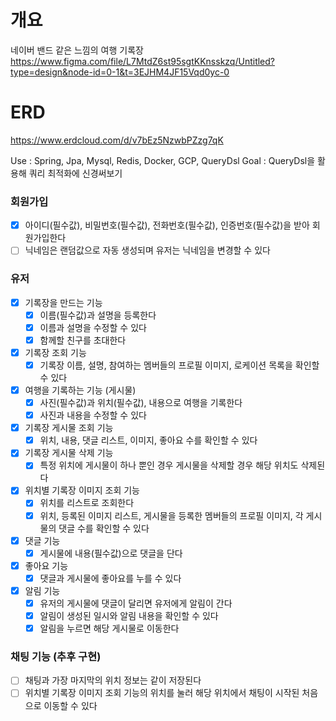 # 개요
네이버 밴드 같은 느낌의 여행 기록장
https://www.figma.com/file/L7MtdZ6st95sgtKKnsskzq/Untitled?type=design&node-id=0-1&t=3EJHM4JF15Vqd0yc-0

# ERD
https://www.erdcloud.com/d/v7bEz5NzwbPZzg7qK

Use : Spring, Jpa, Mysql, Redis, Docker, GCP, QueryDsl
Goal : QueryDsl을 활용해 쿼리 최적화에 신경써보기

### 회원가입
- [x] 아이디(필수값), 비밀번호(필수값), 전화번호(필수값), 인증번호(필수값)을 받아 회원가입한다
- [ ] 닉네임은 랜덤값으로 자동 생성되며 유저는 닉네임을 변경할 수 있다

### 유저
- [x] 기록장을 만드는 기능
  - [x] 이름(필수값)과 설명을 등록한다
  - [x] 이름과 설명을 수정할 수 있다
  - [x] 함께할 친구를 초대한다
- [x] 기록장 조회 기능
  - [x] 기록장 이름, 설명, 참여하는 멤버들의 프로필 이미지, 로케이션 목록을 확인할 수 있다
- [x] 여행을 기록하는 기능 (게시물)
  - [x] 사진(필수값)과 위치(필수값), 내용으로 여행을 기록한다
  - [x] 사진과 내용을 수정할 수 있다
- [x] 기록장 게시물 조회 기능
  - [x] 위치, 내용, 댓글 리스트, 이미지, 좋아요 수를 확인할 수 있다
- [x] 기록장 게시물 삭제 기능
  - [x] 특정 위치에 게시물이 하나 뿐인 경우 게시물을 삭제할 경우 해당 위치도 삭제된다
- [x] 위치별 기록장 이미지 조회 기능
  - [x] 위치를 리스트로 조회한다
  - [x] 위치, 등록된 이미지 리스트, 게시물을 등록한 멤버들의 프로필 이미지, 각 게시물의 댓글 수를 확인할 수 있다
- [x] 댓글 기능
  - [x] 게시물에 내용(필수값)으로 댓글을 단다
- [x] 좋아요 기능
  - [x] 댓글과 게시물에 좋아요를 누를 수 있다
- [x] 알림 기능
  - [x] 유저의 게시물에 댓글이 달리면 유저에게 알림이 간다
  - [x] 알림이 생성된 일시와 알림 내용을 확인할 수 있다
  - [x] 알림을 누르면 해당 게시물로 이동한다

### 채팅 기능 (추후 구현)
- [ ] 채팅과 가장 마지막의 위치 정보는 같이 저장된다
- [ ] 위치별 기록장 이미지 조회 기능의 위치를 눌러 해당 위치에서 채팅이 시작된 처음으로 이동할 수 있다
